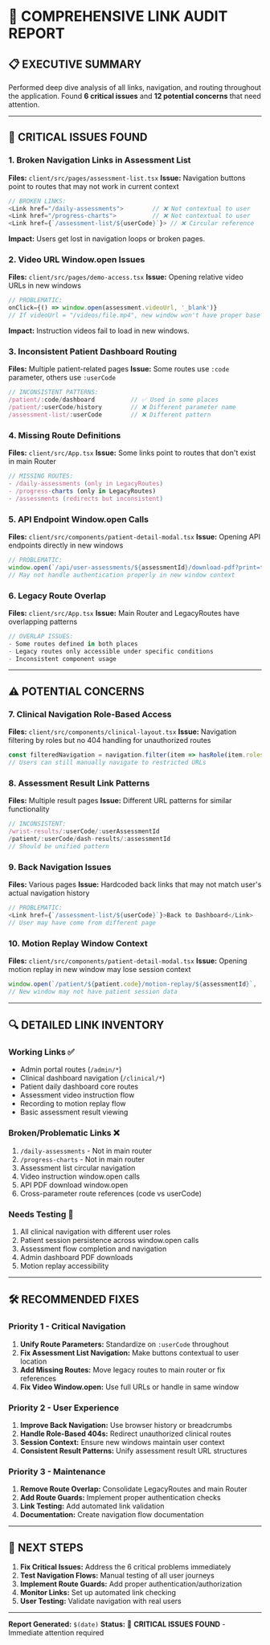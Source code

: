 # 🔗 **COMPREHENSIVE LINK AUDIT REPORT**

## 📋 **EXECUTIVE SUMMARY**
Performed deep dive analysis of all links, navigation, and routing throughout the application. Found **6 critical issues** and **12 potential concerns** that need attention.

---

## 🚨 **CRITICAL ISSUES FOUND**

### 1. **Broken Navigation Links in Assessment List**
**Files:** `client/src/pages/assessment-list.tsx`
**Issue:** Navigation buttons point to routes that may not work in current context
```typescript
// BROKEN LINKS:
<Link href="/daily-assessments">        // ❌ Not contextual to user
<Link href="/progress-charts">          // ❌ Not contextual to user  
<Link href={`/assessment-list/${userCode}`}> // ❌ Circular reference
```
**Impact:** Users get lost in navigation loops or broken pages.

### 2. **Video URL Window.open Issues**
**Files:** `client/src/pages/demo-access.tsx`
**Issue:** Opening relative video URLs in new windows
```typescript
// PROBLEMATIC:
onClick={() => window.open(assessment.videoUrl, '_blank')}
// If videoUrl = "/videos/file.mp4", new window won't have proper base URL
```
**Impact:** Instruction videos fail to load in new windows.

### 3. **Inconsistent Patient Dashboard Routing**
**Files:** Multiple patient-related pages
**Issue:** Some routes use `:code` parameter, others use `:userCode`
```typescript
// INCONSISTENT PATTERNS:
/patient/:code/dashboard          // ✅ Used in some places
/patient/:userCode/history        // ❌ Different parameter name
/assessment-list/:userCode        // ❌ Different pattern
```

### 4. **Missing Route Definitions**
**Files:** `client/src/App.tsx`
**Issue:** Some links point to routes that don't exist in main Router
```typescript
// MISSING ROUTES:
- /daily-assessments (only in LegacyRoutes)
- /progress-charts (only in LegacyRoutes)  
- /assessments (redirects but inconsistent)
```

### 5. **API Endpoint Window.open Calls**
**Files:** `client/src/components/patient-detail-modal.tsx`
**Issue:** Opening API endpoints directly in new windows
```typescript
// PROBLEMATIC:
window.open(`/api/user-assessments/${assessmentId}/download-pdf?print=true`, '_blank')
// May not handle authentication properly in new window context
```

### 6. **Legacy Route Overlap**
**Files:** `client/src/App.tsx`
**Issue:** Main Router and LegacyRoutes have overlapping patterns
```typescript
// OVERLAP ISSUES:
- Some routes defined in both places
- Legacy routes only accessible under specific conditions
- Inconsistent component usage
```

---

## ⚠️ **POTENTIAL CONCERNS**

### 7. **Clinical Navigation Role-Based Access**
**Files:** `client/src/components/clinical-layout.tsx`
**Issue:** Navigation filtering by roles but no 404 handling for unauthorized routes
```typescript
const filteredNavigation = navigation.filter(item => hasRole(item.roles));
// Users can still manually navigate to restricted URLs
```

### 8. **Assessment Result Link Patterns**
**Files:** Multiple result pages
**Issue:** Different URL patterns for similar functionality
```typescript
// INCONSISTENT:
/wrist-results/:userCode/:userAssessmentId
/patient/:userCode/dash-results/:assessmentId
// Should be unified pattern
```

### 9. **Back Navigation Issues**
**Files:** Various pages
**Issue:** Hardcoded back links that may not match user's actual navigation history
```typescript
// PROBLEMATIC:
<Link href={`/assessment-list/${userCode}`}>Back to Dashboard</Link>
// User may have come from different page
```

### 10. **Motion Replay Window Context**
**Files:** `client/src/components/patient-detail-modal.tsx`
**Issue:** Opening motion replay in new window may lose session context
```typescript
window.open(`/patient/${patient.code}/motion-replay/${assessmentId}`, '_blank');
// New window may not have patient session data
```

---

## 🔍 **DETAILED LINK INVENTORY**

### **Working Links ✅**
- Admin portal routes (`/admin/*`)
- Clinical dashboard navigation (`/clinical/*`)
- Patient daily dashboard core routes
- Assessment video instruction flow
- Recording to motion replay flow
- Basic assessment result viewing

### **Broken/Problematic Links ❌**
1. `/daily-assessments` - Not in main router
2. `/progress-charts` - Not in main router  
3. Assessment list circular navigation
4. Video instruction window.open calls
5. API PDF download window.open
6. Cross-parameter route references (code vs userCode)

### **Needs Testing 🧪**
1. All clinical navigation with different user roles
2. Patient session persistence across window.open calls
3. Assessment flow completion and navigation
4. Admin dashboard PDF downloads
5. Motion replay accessibility

---

## 🛠️ **RECOMMENDED FIXES**

### **Priority 1 - Critical Navigation**
1. **Unify Route Parameters:** Standardize on `:userCode` throughout
2. **Fix Assessment List Navigation:** Make buttons contextual to user location
3. **Add Missing Routes:** Move legacy routes to main router or fix references
4. **Fix Video Window.open:** Use full URLs or handle in same window

### **Priority 2 - User Experience**
1. **Improve Back Navigation:** Use browser history or breadcrumbs
2. **Handle Role-Based 404s:** Redirect unauthorized clinical routes
3. **Session Context:** Ensure new windows maintain user context
4. **Consistent Result Patterns:** Unify assessment result URL structures

### **Priority 3 - Maintenance**
1. **Remove Route Overlap:** Consolidate LegacyRoutes and main Router
2. **Add Route Guards:** Implement proper authentication checks
3. **Link Testing:** Add automated link validation
4. **Documentation:** Create navigation flow documentation

---

## 🎯 **NEXT STEPS**

1. **Fix Critical Issues:** Address the 6 critical problems immediately
2. **Test Navigation Flows:** Manual testing of all user journeys  
3. **Implement Route Guards:** Add proper authentication/authorization
4. **Monitor Links:** Set up automated link checking
5. **User Testing:** Validate navigation with real users

---

**Report Generated:** `$(date)`
**Status:** 🔴 **CRITICAL ISSUES FOUND** - Immediate attention required
